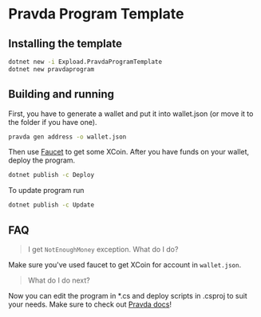 # Pravda Program Template

## Installing the template

```bash
dotnet new -i Expload.PravdaProgramTemplate
dotnet new pravdaprogram
```

## Building and running

First, you have to generate a wallet and put it into wallet.json (or move it to the folder if you have one).

```bash
pravda gen address -o wallet.json
```

Then use [Faucet](http://faucet.dev.expload.com/ui) to get some XCoin. After you have funds on your wallet, deploy the program.

```bash
dotnet publish -c Deploy 
```

To update program run

```bash
dotnet publish -c Update
```

## FAQ

> I get `NotEnoughMoney` exception. What do I do?

Make sure you've used faucet to get XCoin for account in `wallet.json`.

> What do I do next?

Now you can edit the program in *.cs and deploy scripts
in .csproj to suit your needs. Make sure to check out [Pravda docs](https://expload.com/developers/documentation/pravda/)!

